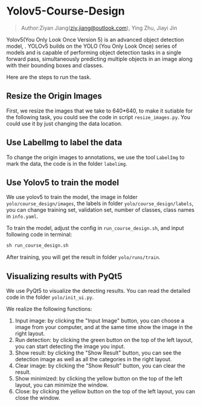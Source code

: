 # Yolov5-Course-Design

> Author:Ziyan Jiang(ziy.jiang@outlook.com), Ying Zhu, Jiayi Jin

Yolov5(You Only Look Once Version 5) is an advanced object detection model, . YOLOv5 builds on the YOLO (You Only Look Once) series of models and is capable of performing object detection tasks in a single forward pass, simultaneously predicting multiple objects in an image along with their bounding boxes and classes.

Here are the steps to run the task.

## Resize the Origin Images

First, we resize the images that we take to 640*640, to make it sutiable for the following task, you could see the code in script `resize_images.py`. You could use it by just changing the data location.

## Use LabelImg to label the data

To change the origin images to annotations, we use the tool `LabelImg` to mark the data, the code is in the folder `labelimg`.

## Use Yolov5 to train the model

We use yolov5 to train the model, the image in folder `yolo/course_design/images`, the labels in folder `yolo/course_design/labels`, you can change training set, validation set, number of classes, class names in `info.yaml`.

To train the model, adjust the config in  `run_course_design.sh`, and input following code in terminal:

```py
sh run_course_design.sh
```

After training, you will get the result in folder `yolo/runs/train`.

## Visualizing results with PyQt5

We use PyQt5 to visualize the detecting results. You can read the detailed code in the folder `yolo/init_ui.py`.

We realize the following functions:

1. Input image: by clicking the "Input Image" button, you can choose a image from your computer, and at the same time show the image in the right layout.
2. Run detection: by clicking the green button on the top of the left layout, you can start detecting the image you input.
3. Show result: by clicking the "Show Result" button, you can see the detection image as well as all the categories in the right layout.
4. Clear image: by clicking the "Show Result" button, you can clear the result.
5. Show minimized: by clicking the yellow button on the top of the left layout, you can minimize the window.
6. Close: by clicking the yellow button on the top of the left layout, you can close the window.